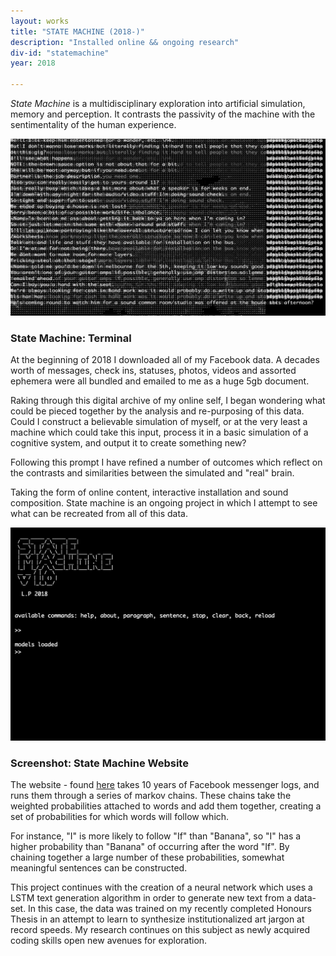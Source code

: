 ```yaml
---
layout: works
title: "STATE MACHINE (2018-)"
description: "Installed online && ongoing research"
div-id: "statemachine"
year: 2018

---
```


*State Machine* is a multidisciplinary exploration into artificial simulation, memory and perception. It contrasts the passivity of the machine with the sentimentality of the human experience.

![statemachine 1](images/statemachine/sm3.png)
### State Machine: Terminal

At the beginning of 2018 I downloaded all of my Facebook data. A decades worth of messages, check ins, statuses, photos, videos and assorted ephemera were all bundled and emailed to me as a huge 5gb document.

Raking through this digital
archive of my online self, I began wondering what could be pieced together by the analysis and re-purposing of this data. Could I construct a believable simulation of myself, or at the very least a machine which could take this input, process it in a basic simulation of a cognitive system, and output it to create something new?

Following this prompt I have refined a number of outcomes which reflect on the contrasts and similarities between the simulated and "real" brain.

Taking the form of online content, interactive installation and sound composition. State machine is an ongoing project in which I attempt to see what can be recreated from all of this data.

![statemachine 1](images/statemachine/sm1.png)
### Screenshot: State Machine Website

The website - found [here](http://liamfpower.com/codesnippets/terminalboredom/) takes 10 years of Facebook messenger logs, and runs them through a series of markov chains.
These chains take the weighted probabilities attached to words and add them together, creating a set of probabilities for which words will follow which. 

For instance, "I" is more likely to follow "If" than "Banana", so "I" has a higher probability than "Banana" of occurring after the word "If". By chaining together a large number of these probabilities, somewhat meaningful sentences can be constructed.  

This project continues with the creation of a neural network which uses a LSTM text generation algorithm in order to generate new text from a data-set. In this case, the data was trained on my recently completed Honours Thesis in an attempt to learn to synthesize institutionalized art jargon at record speeds. My research continues on this subject as newly acquired coding skills open new avenues for exploration.




